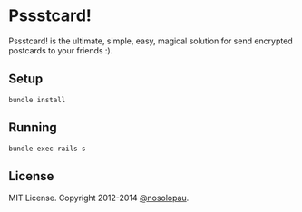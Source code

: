 # Pssstcard!

Pssstcard! is the ultimate, simple, easy, magical solution for send encrypted postcards to your friends :).

## Setup

    bundle install

## Running


    bundle exec rails s
    
## License

MIT License. Copyright 2012-2014 [@nosolopau](https://twitter.com/nosolopau).
